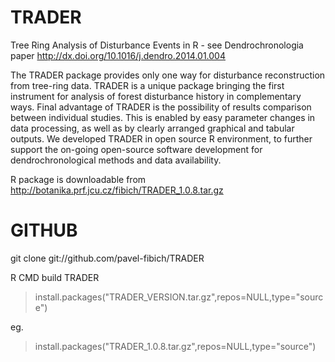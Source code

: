 TRADER
======

Tree Ring Analysis of Disturbance Events in R - see Dendrochronologia paper http://dx.doi.org/10.1016/j.dendro.2014.01.004

The TRADER package provides only one way for disturbance reconstruction from tree-ring data. TRADER is a unique package bringing the first instrument for analysis of forest disturbance history in complementary ways. Final advantage of TRADER is the possibility of results comparison between individual studies. This is enabled by easy parameter changes in data processing, as well as by clearly arranged graphical and tabular outputs. We developed TRADER in open source R environment, to further support the on-going open-source software development for dendrochronological methods and data availability.

R package is downloadable from http://botanika.prf.jcu.cz/fibich/TRADER_1.0.8.tar.gz


GITHUB
======

 git clone git://github.com/pavel-fibich/TRADER

 R CMD build TRADER 

 >install.packages("TRADER_VERSION.tar.gz",repos=NULL,type="source")
 
 eg.

 >install.packages("TRADER_1.0.8.tar.gz",repos=NULL,type="source")
